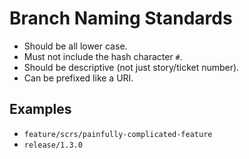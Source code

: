 Branch Naming Standards
================

- Should be all lower case.
- Must not include the hash character `#`.
- Should be descriptive (not just story/ticket number).
- Can be prefixed like a URI.

Examples
-------

- `feature/scrs/painfully-complicated-feature`
- `release/1.3.0`